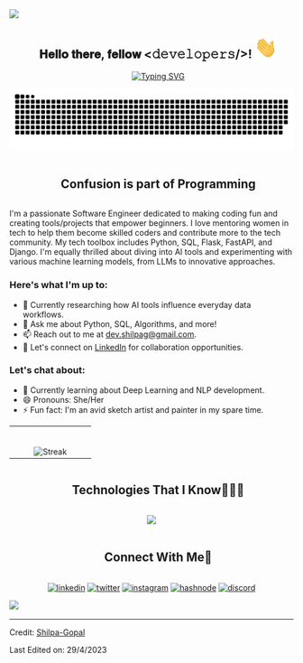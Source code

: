 
<!--horizontal divider(gradiant)-->
<img src="https://user-images.githubusercontent.com/73097560/115834477-dbab4500-a447-11eb-908a-139a6edaec5c.gif">

<!--h1 without bottom border-->
<div id="user-content-toc">
  <ul align="center">
    <h2> 𝐇𝐞𝐥𝐥𝐨 𝐭𝐡𝐞𝐫𝐞, 𝐟𝐞𝐥𝐥𝐨𝐰 <𝚍𝚎𝚟𝚎𝚕𝚘𝚙𝚎𝚛𝚜/>! <img src="https://github.com/ABSphreak/ABSphreak/blob/master/gifs/Hi.gif" width="40px"></h2>
    <p align="center">
<!--       <a href="https://git.io/typing-svg"><img src="https://readme-typing-svg.herokuapp.com?font=Bungee+Spice&size=30&duration=4000&pause=100&multiline=true&random=false&width=650&lines=I'm+Shilpa+G.+Welcome+to+my+profile!" alt="Typing SVG" /></a> -->
<a href="https://git.io/typing-svg"><img src="https://readme-typing-svg.herokuapp.com?font=Courier+New&size=30&duration=4000&pause=100&multiline=true&color=000000&background=FFFFFF00&width=650&lines=I'm+Shilpa+G.+Welcome+to+My+Profile!" alt="Typing SVG" /></a>
  </p>
  </ul>
</div>


<!--- snake -->
<div align="center">
  <img  src="resources/grid-snake.svg"
       alt="snake" /></a>
</div>


<!--h2 without bottom border-->
<div id="user-content-toc">
  <ul align="center">
    <summary><h2 style="display: inline-block">Confusion is part of Programming</h2></summary>
  </ul>
</div>


<!--Intro start-->

I'm a passionate Software Engineer dedicated to making coding fun and creating tools/projects that empower beginners. I love mentoring women in tech to help them become skilled coders and contribute more to the tech community. My tech toolbox includes Python, SQL, Flask, FastAPI, and Django. I'm equally thrilled about diving into AI tools and experimenting with various machine learning models, from LLMs to innovative approaches.


### Here's what I'm up to:
- 🌱 Currently researching how AI tools influence everyday data workflows.
- 💬 Ask me about Python, SQL, Algorithms, and more!
- 📫 Reach out to me at dev.shilpag@gmail.com.
- 💼 Let's connect on [LinkedIn]() for collaboration opportunities.

### Let's chat about:
- 🙌 Currently learning about Deep Learning and NLP development.
- 😄 Pronouns: She/Her
- ⚡ Fun fact: I'm an avid sketch artist and painter in my spare time.
  
<!--Intro end-->



<!--- Stats & Trophies (start) -->
<p align="center">
  <!--- Stats (start) -->
  <table align="center">
    <tr border="none">
      <td width="50%" align="center">
<!--         <img src="https://github-readme-stats.vercel.app/api?username=Shilpa-Gopal&theme=dark&show_icons=true&count_private=true" /> -->
        <br><br>
        <img title="🔥 Get streak stats for your profile at git.io/streak-stats" alt="Streak" src="https://github-readme-streak-stats.herokuapp.com/?user=Shilpa-Gopal&theme=dark&hide_border=false" /> 
      </td>
<!--       <td width="50%" align="center">
        <img src="https://github-readme-stats.anuraghazra1.vercel.app/api/top-langs/?username=Shilpa-Gopal&theme=dark&hide_border=false&langs_count=10" />
      </td> -->
    </tr>
  </table>
  <!--- Stats (end) -->


<!--- Stats & Trophies (end) -->



<!--h1 without bottom border-->
<div id="user-content-toc">
  <ul align="center">
    <summary><h2 style="display: inline-block">Technologies That I Know👨🏻‍💻</h2></summary>
  </ul>
</div>
<!--tech stack icons-->
<!-- <p align="center">
  <a href="https://skillicons.dev">
    <img src="https://skillicons.dev/icons?i=py,git,aws,css,discord,docker,postgres,dynamodb,express,figma,firebase,redis,github,html,js,linux,md,nginx,mongodb,postman,py,ts,vscode,kubernetes&perline=14" />
  </a>
</p> -->

<!-- Skills & Tools Icons (start) -->
<p align="center">
  <a href="https://skillicons.dev">
<img src="https://skillicons.dev/icons?i=py,r,sqlite,js,html,css,aws,git,docker,postgres,dynamodb,figma,firebase,redis,github,linux,md,nginx,mongodb,postman,ansible,anaconda,bash,cpp,django,eclipse,fastapi,flask,gherkin,idea,ai,jenkins,kafka,matlab,mysql,opencv,powershell,pytorch,sublime,tensorflow,ubuntu,visualstudio,vscode,bitbucket,sublime,vim,pycharm,eclipse,kubernetes&perline=14" />

  </a>
</p>
<!-- Skills & Tools Icons (end) -->



<!-- Connect with me -->
<!--h2 without bottom border-->
<div id="user-content-toc">
  <ul align="center">
    <summary><h2 style="display: inline-block">Connect With Me🤝</h2></summary>
  </ul>
</div>


<!--icons and links-->
<p align="center">
<a href="" target="blank"><img align="center" src="https://user-images.githubusercontent.com/88904952/234979284-68c11d7f-1acc-4f0c-ac78-044e1037d7b0.png" alt="linkedin" height="50" width="50" /></a>
<a href="" target="blank"><img align="center" src="https://user-images.githubusercontent.com/88904952/234980676-61bfb021-ecc8-48f7-88e6-34c1b06c4a58.png" alt="twitter" height="50" width="50" /></a> 
<a href="" target="blank"><img align="center" src="https://user-images.githubusercontent.com/88904952/234981169-2dd1e58f-4b7e-468c-8213-034ba62156c3.png" alt="instagram" height="50" width="50" /></a>
<a href="" target="blank"><img align="center" src="https://user-images.githubusercontent.com/88904952/234982196-562aea17-5532-4550-8c08-1c7cb994a541.png" alt="hashnode" height="50" width="50" /></a>
<a href="" target="blank"><img align="center" src="https://user-images.githubusercontent.com/88904952/234982627-019fd336-6248-453c-9b05-97c13fd1d207.png" alt="discord" height="50" width="50" /></a>
  
</p>


<!--profile visit count-->
<div align="center">
  
<!-- [![](https://visitcount.itsvg.in/api?id=Shilpa-Gopal&icon=3&color=6)](https://visitcount.itsvg.in) -->
  
</div>



<!--horizontal divider(gradiant)-->
<img src="https://user-images.githubusercontent.com/73097560/115834477-dbab4500-a447-11eb-908a-139a6edaec5c.gif">

----------------------------------------------------------------------
Credit: [Shilpa-Gopal](https://github.com/Shilpa-Gopal)

Last Edited on: 29/4/2023
